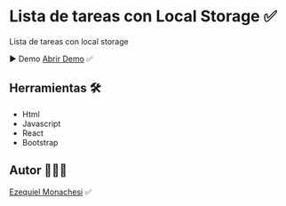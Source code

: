 # Lista de tareas con Local Storage ✅

Lista de tareas con local storage

▶️ Demo
[Abrir Demo](https://listadetareaslocalstoragels.netlify.app/) ✅

## Herramientas 🛠️

- Html
- Javascript
- React
- Bootstrap

## Autor 👨🏻‍💼

[Ezequiel Monachesi](https://www.linkedin.com/in/monachesi-cesar-ezequiel/) ✅